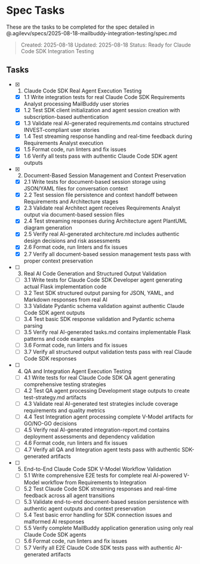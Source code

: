 # Spec Tasks

These are the tasks to be completed for the spec detailed in @.agilevv/specs/2025-08-18-mailbuddy-integration-testing/spec.md

> Created: 2025-08-18
> Updated: 2025-08-18
> Status: Ready for Claude Code SDK Integration Testing

## Tasks

- [x] 1. Claude Code SDK Real Agent Execution Testing

  - [x] 1.1 Write integration tests for real Claude Code SDK Requirements Analyst processing MailBuddy user stories
  - [x] 1.2 Test SDK client initialization and agent session creation with subscription-based authentication
  - [x] 1.3 Validate real AI-generated requirements.md contains structured INVEST-compliant user stories
  - [x] 1.4 Test streaming response handling and real-time feedback during Requirements Analyst execution
  - [x] 1.5 Format code, run linters and fix issues
  - [x] 1.6 Verify all tests pass with authentic Claude Code SDK agent outputs

- [x] 2. Document-Based Session Management and Context Preservation

  - [x] 2.1 Write tests for document-based session storage using JSON/YAML files for conversation context
  - [x] 2.2 Test session file persistence and context handoff between Requirements and Architecture stages
  - [x] 2.3 Validate real Architect agent receives Requirements Analyst output via document-based session files
  - [x] 2.4 Test streaming responses during Architecture agent PlantUML diagram generation
  - [x] 2.5 Verify real AI-generated architecture.md includes authentic design decisions and risk assessments
  - [x] 2.6 Format code, run linters and fix issues
  - [x] 2.7 Verify all document-based session management tests pass with proper context preservation

- [ ] 3. Real AI Code Generation and Structured Output Validation

  - [ ] 3.1 Write tests for Claude Code SDK Developer agent generating actual Flask implementation code
  - [ ] 3.2 Test SDK structured output parsing for JSON, YAML, and Markdown responses from real AI
  - [ ] 3.3 Validate Pydantic schema validation against authentic Claude Code SDK agent outputs
  - [ ] 3.4 Test basic SDK response validation and Pydantic schema parsing
  - [ ] 3.5 Verify real AI-generated tasks.md contains implementable Flask patterns and code examples
  - [ ] 3.6 Format code, run linters and fix issues
  - [ ] 3.7 Verify all structured output validation tests pass with real Claude Code SDK responses

- [ ] 4. QA and Integration Agent Execution Testing

  - [ ] 4.1 Write tests for real Claude Code SDK QA agent generating comprehensive testing strategies
  - [ ] 4.2 Test QA agent processing Development stage outputs to create test-strategy.md artifacts
  - [ ] 4.3 Validate real AI-generated test strategies include coverage requirements and quality metrics
  - [ ] 4.4 Test Integration agent processing complete V-Model artifacts for GO/NO-GO decisions
  - [ ] 4.5 Verify real AI-generated integration-report.md contains deployment assessments and dependency validation
  - [ ] 4.6 Format code, run linters and fix issues
  - [ ] 4.7 Verify all QA and Integration agent tests pass with authentic SDK-generated artifacts

- [ ] 5. End-to-End Claude Code SDK V-Model Workflow Validation

  - [ ] 5.1 Write comprehensive E2E tests for complete real AI-powered V-Model workflow from Requirements to Integration
  - [ ] 5.2 Test Claude Code SDK streaming responses and real-time feedback across all agent transitions
  - [ ] 5.3 Validate end-to-end document-based session persistence with authentic agent outputs and context preservation
  - [ ] 5.4 Test basic error handling for SDK connection issues and malformed AI responses
  - [ ] 5.5 Verify complete MailBuddy application generation using only real Claude Code SDK agents
  - [ ] 5.6 Format code, run linters and fix issues
  - [ ] 5.7 Verify all E2E Claude Code SDK tests pass with authentic AI-generated artifacts
